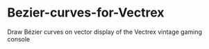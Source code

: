# Bezier-curves-for-Vectrex
Draw Bézier curves on vector display of the Vectrex vintage gaming console
